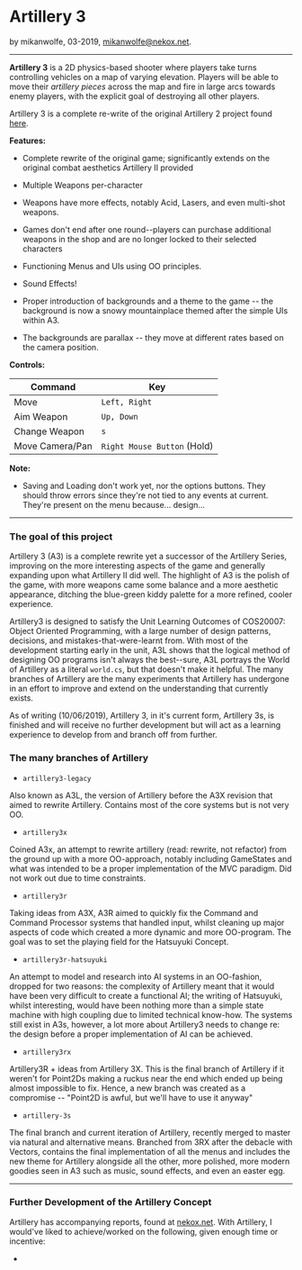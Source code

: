 # Artillery 3

by mikanwolfe, 03-2019, mikanwolfe@nekox.net.

------

**Artillery 3** is a 2D physics-based shooter where players take turns controlling vehicles on a map of varying elevation. Players will be able to move their *artillery pieces* across the map and fire in large arcs towards enemy players, with the explicit goal of destroying all other players.

Artillery 3 is a complete re-write of the original Artillery 2 project found [here](https://github.com/Mikanwolfe/artillery). 

**Features:**

- Complete rewrite of the original game; significantly extends on the original combat aesthetics Artillery II provided

- Multiple Weapons per-character

- Weapons have more effects, notably Acid, Lasers, and even multi-shot weapons.

- Games don't end after one round--players can purchase additional weapons in the shop and are no longer locked to their selected characters

- Functioning Menus and UIs using OO principles.

- Sound Effects! 

- Proper introduction of backgrounds and a theme to the game -- the background is now a snowy mountainplace themed after the simple UIs within A3.

- The backgrounds are parallax -- they move at different rates based on the camera position.

  

**Controls:**

| Command         | Key                         |
| --------------- | --------------------------- |
| Move            | `Left, Right`               |
| Aim Weapon      | `Up, Down`                  |
| Change Weapon   | `s`                         |
| Move Camera/Pan | `Right Mouse Button` (Hold) |

**Note:**

- Saving and Loading don't work yet, nor the options buttons. They should throw errors since they're not tied to any events at current. They're present on the menu because... design... 



------

### The goal of this project

Artillery 3 (A3) is a complete rewrite yet a successor of the Artillery Series, improving on the more interesting aspects of the game and generally expanding upon what Artillery II did well. The highlight of A3 is the polish of the game, with more weapons came some balance and a more aesthetic appearance, ditching the blue-green kiddy palette for a more refined, cooler experience. 

Artillery3 is designed to satisfy the Unit Learning Outcomes of COS20007: Object Oriented Programming, with a large number of design patterns, decisions, and mistakes-that-were-learnt from. With most of the development starting early in the unit, A3L shows that the logical method of designing OO programs isn't always the best--sure, A3L portrays the World of Artillery as a literal `world.cs`, but that doesn't make it helpful. The many branches of Artillery are the many experiments that Artillery has undergone in an effort to improve and extend on the understanding that currently exists. 

As of writing (10/06/2019), Artillery 3, in it's current form, Artillery 3s, is finished and will receive no further development but will act as a learning experience to develop from and branch off from further.



### The many branches of Artillery

* `artillery3-legacy`

Also known as A3L, the version of Artillery before the A3X revision that aimed to rewrite Artillery. Contains most of the core systems but is not very OO.

* `artillery3x`

Coined A3x, an attempt to rewrite artillery (read: rewrite, not refactor) from the ground up with a more OO-approach, notably including GameStates and what was intended to be a proper implementation of the MVC paradigm. Did not work out due to time constraints.

* `artillery3r`

Taking ideas from A3X, A3R aimed to quickly fix the Command and Command Processor systems that handled input, whilst cleaning up major aspects of code which created a more dynamic and more OO-program. The goal was to set the playing field for the Hatsuyuki Concept.

* `artillery3r-hatsuyuki`

An attempt to model and research into AI systems in an OO-fashion, dropped for two reasons: the complexity of Artillery meant that it would have been very difficult to create a functional AI; the writing of Hatsuyuki, whilst interesting, would have been nothing more than a simple state machine with high coupling due to limited technical know-how. The systems still exist in A3s, however, a lot more about Artillery3 needs to change re: the design before a proper implementation of AI can be achieved.

* `artillery3rx`

Artillery3R + ideas from Artillery 3X. This is the final branch of Artillery if it weren't for Point2Ds making a ruckus near the end which ended up being almost impossible to fix. Hence, a new branch was created as a compromise -- "Point2D is awful, but we'll have to use it anyway"

* `artillery-3s`

The final branch and current iteration of Artillery, recently merged to master via natural and alternative means. Branched from 3RX after the debacle with Vectors, contains the final implementation of all the menus and includes the new theme for Artillery alongside all the other, more polished, more modern goodies seen in A3 such as music, sound effects, and even an easter egg.

---

### Further Development of the Artillery Concept

Artillery has accompanying reports, found at [nekox.net](https://nekox.net). With Artillery, I would've liked to achieve/worked on the following, given enough time or incentive:

* 







